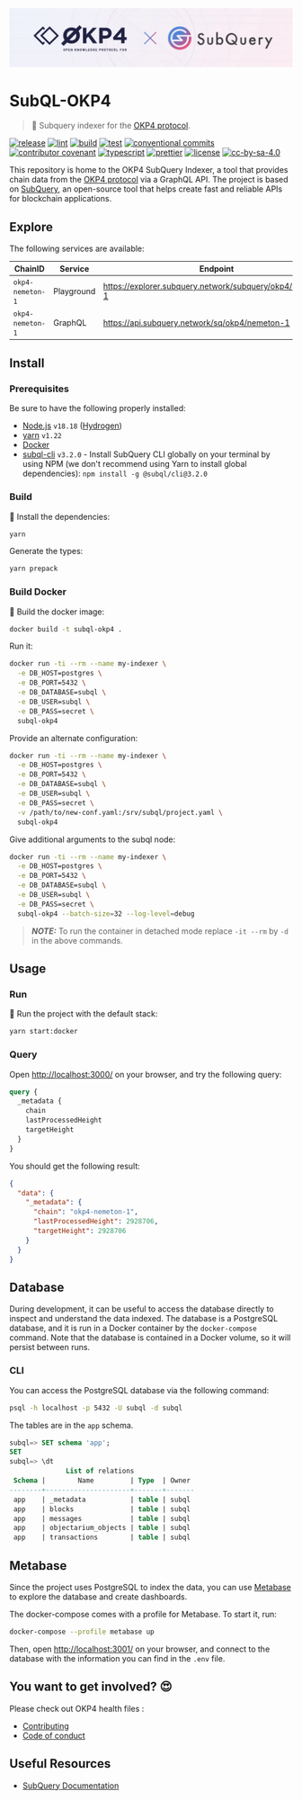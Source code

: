 [![okp4 / subquery banner](./etc/okp4-subquery-banner.webp)](https://explorer.subquery.network/subquery/okp4/nemeton-1)

# SubQL-OKP4

> 🔁 Subquery indexer for the [OKP4 protocol](https://okp4.network).

[![release](https://img.shields.io/github/v/release/okp4/subql-okp4?style=for-the-badge&logo=github)](https://github.com/okp4/subql-okp4/releases)
[![lint](https://img.shields.io/github/actions/workflow/status/okp4/subql-okp4/lint.yml?label=lint&style=for-the-badge&logo=github)](https://github.com/okp4/subql-okp4/actions/workflows/lint.yml)
[![build](https://img.shields.io/github/actions/workflow/status/okp4/subql-okp4/build.yml?branch=main&label=build&style=for-the-badge&logo=github)](https://github.com/okp4/subql-okp4/actions/workflows/build.yml)
[![test](https://img.shields.io/github/actions/workflow/status/okp4/dataverse-portal/test.yml?branch=main&label=test&style=for-the-badge&logo=github)](https://github.com/okp4/dataverse-portal/actions/workflows/test.yml)
[![conventional commits](https://img.shields.io/badge/Conventional%20Commits-1.0.0-yellow.svg?style=for-the-badge&logo=conventionalcommits)](https://conventionalcommits.org)
[![contributor covenant](https://img.shields.io/badge/Contributor%20Covenant-2.1-4baaaa.svg?style=for-the-badge)](https://github.com/okp4/.github/blob/main/CODE_OF_CONDUCT.md)
[![typescript](https://img.shields.io/badge/typescript-%23007ACC.svg?style=for-the-badge&logo=typescript&logoColor=white)](https://www.typescriptlang.org/)
[![prettier](https://img.shields.io/badge/prettier-1A2C34?style=for-the-badge&logo=prettier&logoColor=F7BA3E)](https://github.com/prettier/prettier)
[![license][bsd-3-clause-image]][bsd-3-clause]
[![cc-by-sa-4.0][cc-by-sa-image]][cc-by-sa]

This repository is home to the OKP4 SubQuery Indexer, a tool that provides chain data from the [OKP4 protocol](https://okp4.network) via a GraphQL API. The project is based on [SubQuery](https://subquery.network/), an open-source tool that helps create fast and reliable APIs for blockchain applications.

## Explore

The following services are available:

| ChainID          | Service    | Endpoint                                                    |
| ---------------- | ---------- | ----------------------------------------------------------- |
| `okp4-nemeton-1` | Playground | <https://explorer.subquery.network/subquery/okp4/nemeton-1> |
| `okp4-nemeton-1` | GraphQL    | <https://api.subquery.network/sq/okp4/nemeton-1>            |

## Install

### Prerequisites

Be sure to have the following properly installed:

- [Node.js](https://nodejs.org/en/) `v18.18` ([Hydrogen](https://nodejs.org/en/blog/release/v18.18.0/))
- [yarn](https://yarnpkg.com/) `v1.22`
- [Docker](https://www.docker.com/)
- [subql-cli](https://academy.subquery.network/run_publish/cli.html#installation) `v3.2.0` - Install SubQuery CLI globally on your terminal by using NPM (we don't recommend using Yarn to install global dependencies): `npm install -g @subql/cli@3.2.0`

### Build

🚚 Install the dependencies:

```sh
yarn
```

Generate the types:

```sh
yarn prepack
```

### Build Docker

🐳 Build the docker image:

```sh
docker build -t subql-okp4 .
```

Run it:

```sh
docker run -ti --rm --name my-indexer \
  -e DB_HOST=postgres \
  -e DB_PORT=5432 \
  -e DB_DATABASE=subql \
  -e DB_USER=subql \
  -e DB_PASS=secret \
  subql-okp4
```

Provide an alternate configuration:

```sh
docker run -ti --rm --name my-indexer \
  -e DB_HOST=postgres \
  -e DB_PORT=5432 \
  -e DB_DATABASE=subql \
  -e DB_USER=subql \
  -e DB_PASS=secret \
  -v /path/to/new-conf.yaml:/srv/subql/project.yaml \
  subql-okp4
```

Give additional arguments to the subql node:

```sh
docker run -ti --rm --name my-indexer \
  -e DB_HOST=postgres \
  -e DB_PORT=5432 \
  -e DB_DATABASE=subql \
  -e DB_USER=subql \
  -e DB_PASS=secret \
  subql-okp4 --batch-size=32 --log-level=debug
```

> **_NOTE:_** To run the container in detached mode replace `-it --rm` by `-d` in the above commands.

## Usage

### Run

🚀 Run the project with the default stack:

```sh
yarn start:docker
```

### Query

Open <http://localhost:3000/> on your browser, and try the following query:

```graphql
query {
  _metadata {
    chain
    lastProcessedHeight
    targetHeight
  }
}
```

You should get the following result:

```json
{
  "data": {
    "_metadata": {
      "chain": "okp4-nemeton-1",
      "lastProcessedHeight": 2928706,
      "targetHeight": 2928706
    }
  }
}
```

## Database

During development, it can be useful to access the database directly to inspect and understand the data indexed. The database is a PostgreSQL database, and it is run in a Docker container by the `docker-compose` command. Note that the database is contained in a Docker volume, so it will persist between runs.

### CLI

You can access the PostgreSQL database via the following command:

```sh
psql -h localhost -p 5432 -U subql -d subql
```

The tables are in the `app` schema.

```sql
subql=> SET schema 'app';
SET
subql=> \dt
              List of relations
 Schema |        Name         | Type  | Owner
--------+---------------------+-------+-------
 app    | _metadata           | table | subql
 app    | blocks              | table | subql
 app    | messages            | table | subql
 app    | objectarium_objects | table | subql
 app    | transactions        | table | subql
```

## Metabase

Since the project uses PostgreSQL to index the data, you can use [Metabase](https://www.metabase.com/) to explore the database and create dashboards.

The docker-compose comes with a profile for Metabase. To start it, run:

```sh
docker-compose --profile metabase up
```

Then, open <http://localhost:3001/> on your browser, and connect to the database with the information you can find in the `.env` file.

## You want to get involved? 😍

Please check out OKP4 health files :

- [Contributing](https://github.com/okp4/.github/blob/main/CONTRIBUTING.md)
- [Code of conduct](https://github.com/okp4/.github/blob/main/CODE_OF_CONDUCT.md)

## Useful Resources

- [SubQuery Documentation](https://academy.subquery.network/)

[bsd-3-clause]: https://opensource.org/licenses/BSD-3-Clause
[bsd-3-clause-image]: https://img.shields.io/badge/License-BSD_3--Clause-blue.svg?style=for-the-badge
[cc-by-sa]: https://creativecommons.org/licenses/by-sa/4.0/
[cc-by-sa-image]: https://i.creativecommons.org/l/by-sa/4.0/88x31.png
